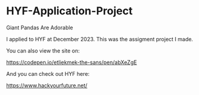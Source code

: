 # HYF-Application-Project

Giant Pandas Are Adorable 

I applied to HYF at December 2023. This was the assigment project I made. 

You can also view the site on:

https://codepen.io/etliekmek-the-sans/pen/abXeZgE

And you can check out HYF here:

https://www.hackyourfuture.net/
